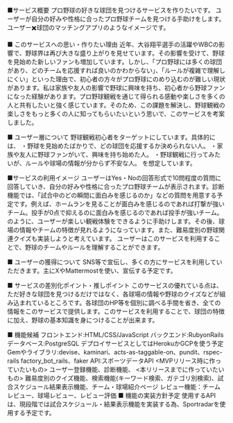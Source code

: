 ■サービス概要
プロ野球の好きな球団を見つけるサービスを作りたいです。
ユーザーが自分の好みや性格に合ったプロ野球チームを見つける手助けをします。
ユーザー✖️球団のマッチングアプリのようなイメージです。

■ このサービスへの思い・作りたい理由
近年、大谷翔平選手の活躍やWBCの影響で、野球界は再び大きな盛り上がりを見せています。その影響を受けて、野球を見始めた新しいファンも増加しています。しかし、「プロ野球には多くの球団があり、どのチームを応援すれば良いのかわからない」、「ルールが複雑で理解しにくい」といった理由で、初心者の方々がプロ野球にのめり込むのが難しい現状があります。私は家族や友人の影響で野球に興味を持ち、初心者から野球ファンになった経験があります。プロ野球観戦を通じて得られる感動や楽しさを多くの人と共有したいと強く感じています。そのため、この課題を解決し、野球観戦の楽しさをもっと多くの人に知ってもらいたいという思いで、このサービスを考案しました。

■ ユーザー層について
野球観戦初心者をターゲットにしています。具体的には、
・野球を見始めたばかりで、どの球団を応援するか決められない人。
・家族や友人に野球ファンがいて、興味を持ち始めた人。
・野球観戦に行ってみたいが、ルールや球場の情報が分からず不安な人。
を想定しています。

■サービスの利用イメージ
ユーザーはYes・Noの回答形式で10問程度の質問に回答していき、自分の好みや性格に合ったプロ野球チームが表示されます。診断機能では、「試合中のどの瞬間に面白みを感じるのか」などの質問を用意する予定です。例えば、ホームランを見ることが面白みを感じるのであれば打撃が強いチーム。投手が0点で抑えるのに面白みを感じるのであれば投手が強いチーム。のように、ユーザーが楽しい観戦体験をできるように手助けします。その後、球場の情報やチームの特徴が見れるようになっています。また、難易度別の野球関連クイズも実装しようと考えています。
ユーザーはこのサービスを利用することで、野球のチームやルールを理解することができます。

■ ユーザーの獲得について
SNS等で宣伝し、多くの方にサービスを利用していただきます。主にXやMattermostを使い、宣伝する予定です。

■ サービスの差別化ポイント・推しポイント
このサービスの優れている点は、ただ好きな球団を見つけるだけではなく、各球場の情報や野球のクイズなどが組み込まれているところです。各球団のHP等を個別に調べる手間を省き、全ての情報をこのサービスで提供します。このサービスを利用することで、球団の特徴に加え、野球の基本知識を身につけることが出来ます。

■ 機能候補
フロントエンド:HTML/CSS/JavaScript
バックエンド:RubyonRails
データベース:PostgreSQL
デプロイサービスとしてはHerokuかGCPを使う予定
Gemやライブラリ:devise、kaminari、acts-as-taggable-on、pundit、rspec-rails
factory_bot_rails、faker
API:スポーツデータAPI
<MVPリリース時に作っていたいもの>
ユーザー登録機能、診断機能、
<本リリースまでに作っていたいもの>
難易度別のクイズ機能、検索機能(キーワード検索、ガテゴリ別検索)、試合スケジュール結果表示機能、チーム・球場紹介ページ
レビュー機能：チームレビュー、球場レビュー、レビュー評価
■ 機能の実装方針予定
使用するAPIは、現段階では試合スケジュール・結果表示機能を実装する為、Sportradarを使用する予定です。
